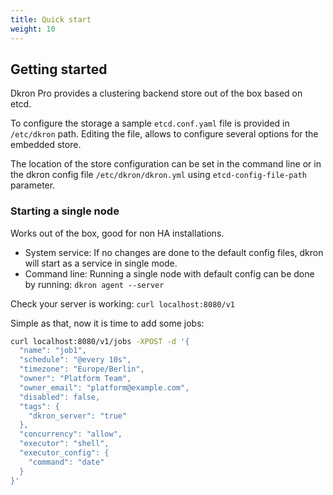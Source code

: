 ```yaml
---
title: Quick start
weight: 10
---
```


## Getting started

Dkron Pro provides a clustering backend store out of the box based on etcd.

To configure the storage a sample `etcd.conf.yaml` file is provided in `/etc/dkron` path. Editing the file, allows to configure several options for the embedded store.

The location of the store configuration can be set in the command line or in the dkron config file `/etc/dkron/dkron.yml` using `etcd-config-file-path` parameter.

### Starting a single node

Works out of the box, good for non HA installations.

- System service: If no changes are done to the default config files, dkron will start as a service in single mode.
- Command line: Running a single node with default config can be done by running: `dkron agent --server`

Check your server is working: `curl localhost:8080/v1`

Simple as that, now it is time to add some jobs:

```bash
curl localhost:8080/v1/jobs -XPOST -d '{
  "name": "job1",
  "schedule": "@every 10s",
  "timezone": "Europe/Berlin",
  "owner": "Platform Team",
  "owner_email": "platform@example.com",
  "disabled": false,
  "tags": {
    "dkron_server": "true"
  },
  "concurrency": "allow",
  "executor": "shell",
  "executor_config": {
    "command": "date"
  }
}'
```
